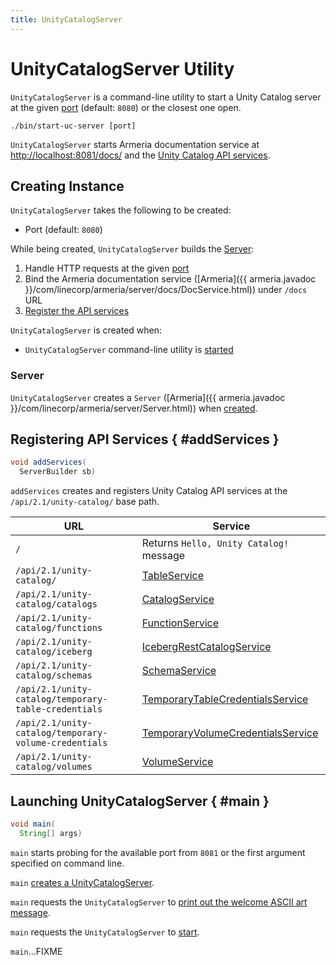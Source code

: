 ```yaml
---
title: UnityCatalogServer
---
```


# UnityCatalogServer Utility

`UnityCatalogServer` is a command-line utility to start a Unity Catalog server at the given [port](#port) (default: `8080`) or the closest one open.

```console
./bin/start-uc-server [port]
```

`UnityCatalogServer` starts Armeria documentation service at <http://localhost:8081/docs/> and the [Unity Catalog API services](#addServices).

## Creating Instance

`UnityCatalogServer` takes the following to be created:

* <span id="port"> Port (default: `8080`)

While being created, `UnityCatalogServer` builds the [Server](#server):

1. Handle HTTP requests at the given [port](#port)
1. Bind the Armeria documentation service ([Armeria]({{ armeria.javadoc }}/com/linecorp/armeria/server/docs/DocService.html)) under `/docs` URL
1. [Register the API services](#addServices)

`UnityCatalogServer` is created when:

* `UnityCatalogServer` command-line utility is [started](#main)

### Server

`UnityCatalogServer` creates a `Server` ([Armeria]({{ armeria.javadoc }}/com/linecorp/armeria/server/Server.html)) when [created](#creating-instance).

## Registering API Services { #addServices }

```java
void addServices(
  ServerBuilder sb)
```

`addServices` creates and registers Unity Catalog API services at the `/api/2.1/unity-catalog/` base path.

URL | Service
-|-
 `/` | Returns `Hello, Unity Catalog!` message
 `/api/2.1/unity-catalog/` |  [TableService](TableService.md)
 `/api/2.1/unity-catalog/catalogs` | [CatalogService](CatalogService.md)
 `/api/2.1/unity-catalog/functions` | [FunctionService](FunctionService.md)
 `/api/2.1/unity-catalog/iceberg` | [IcebergRestCatalogService](IcebergRestCatalogService.md)
 `/api/2.1/unity-catalog/schemas` | [SchemaService](SchemaService.md)
 `/api/2.1/unity-catalog/temporary-table-credentials` | [TemporaryTableCredentialsService](TemporaryTableCredentialsService.md)
 `/api/2.1/unity-catalog/temporary-volume-credentials` | [TemporaryVolumeCredentialsService](TemporaryVolumeCredentialsService.md)
 `/api/2.1/unity-catalog/volumes` | [VolumeService](VolumeService.md)

## Launching UnityCatalogServer { #main }

```java
void main(
  String[] args)
```

`main` starts probing for the available port from `8081` or the first argument specified on command line.

`main` [creates a UnityCatalogServer](#creating-instance).

`main` requests the `UnityCatalogServer` to [print out the welcome ASCII art message](#printArt).

`main` requests the `UnityCatalogServer` to [start](#start).

`main`...FIXME
